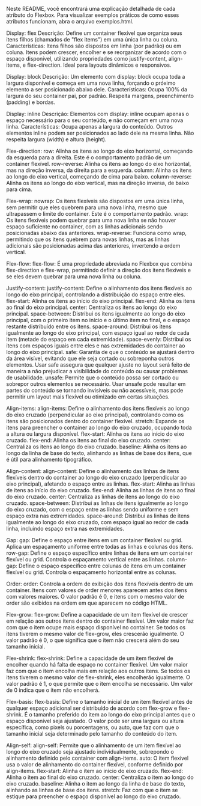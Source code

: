 <span> Neste README, você encontrará uma explicação detalhada de cada atributo do Flexbox. Para visualizar exemplos práticos de como esses atributos funcionam, abra o arquivo exemplos.html. </span>


Display: flex
Descrição: Define um container flexível que organiza seus itens filhos (chamados de "flex items") em uma única linha ou coluna.
Características:
Itens filhos são dispostos em linha (por padrão) ou em coluna.
Itens podem crescer, encolher e se reorganizar de acordo com o espaço disponível, utilizando propriedades como justify-content, align-items, e flex-direction.
Ideal para layouts dinâmicos e responsivos.

Display: block
Descrição: Um elemento com display: block ocupa toda a largura disponível e começa em uma nova linha, forçando o próximo elemento a ser posicionado abaixo dele.
Características:
Ocupa 100% da largura do seu container pai, por padrão.
Respeita margens, preenchimento (padding) e bordas.

Display: inline
Descrição: Elementos com display: inline ocupam apenas o espaço necessário para o seu conteúdo, e não começam em uma nova linha.
Características:
Ocupa apenas a largura do conteúdo.
Outros elementos inline podem ser posicionados ao lado dele na mesma linha.
Não respeita largura (width) e altura (height).

Flex-direction: 
row: Alinha os itens ao longo do eixo horizontal, começando da esquerda para a direita. Este é o comportamento padrão de um container flexível.
row-reverse: Alinha os itens ao longo do eixo horizontal, mas na direção inversa, da direita para a esquerda.
column: Alinha os itens ao longo do eixo vertical, começando de cima para baixo.
column-reverse: Alinha os itens ao longo do eixo vertical, mas na direção inversa, de baixo para cima.

Flex-wrap:
nowrap: Os itens flexíveis são dispostos em uma única linha, sem permitir que eles quebrem para uma nova linha, mesmo que ultrapassem o limite do container. Este é o comportamento padrão.
wrap: Os itens flexíveis podem quebrar para uma nova linha se não houver espaço suficiente no container, com as linhas adicionais sendo posicionadas abaixo das anteriores.
wrap-reverse: Funciona como wrap, permitindo que os itens quebrem para novas linhas, mas as linhas adicionais são posicionadas acima das anteriores, invertendo a ordem vertical.

Flex-flow:
flex-flow: É uma propriedade abreviada no Flexbox que combina flex-direction e flex-wrap, permitindo definir a direção dos itens flexíveis e se eles devem quebrar para uma nova linha ou coluna.

Justify-content:
justify-content: Define o alinhamento dos itens flexíveis ao longo do eixo principal, controlando a distribuição do espaço entre eles.
flex-start: Alinha os itens ao início do eixo principal.
flex-end: Alinha os itens ao final do eixo principal.
center: Centraliza os itens ao longo do eixo principal.
space-between: Distribui os itens igualmente ao longo do eixo principal, com o primeiro item no início e o último item no final, e o espaço restante distribuído entre os itens.
space-around: Distribui os itens igualmente ao longo do eixo principal, com espaço igual ao redor de cada item (metade do espaço em cada extremidade).
space-evenly: Distribui os itens com espaços iguais entre eles e nas extremidades do container ao longo do eixo principal.
safe: Garantia de que o conteúdo se ajustará dentro da área visível, evitando que ele seja cortado ou sobreponha outros elementos. Usar safe assegura que qualquer ajuste no layout será feito de maneira a não prejudicar a visibilidade do conteúdo ou causar problemas de usabilidade.
unsafe: Permite que o conteúdo possa ser cortado ou sobrepor outros elementos se necessário. Usar unsafe pode resultar em partes do conteúdo se tornando invisíveis ou não acessíveis, mas pode permitir um layout mais flexível ou otimizado em certas situações.

Align-items:
align-items: Define o alinhamento dos itens flexíveis ao longo do eixo cruzado (perpendicular ao eixo principal), controlando como os itens são posicionados dentro do container flexível.
stretch: Expande os itens para preencher o container ao longo do eixo cruzado, ocupando toda a altura ou largura disponível.
flex-start: Alinha os itens ao início do eixo cruzado.
flex-end: Alinha os itens ao final do eixo cruzado.
center: Centraliza os itens ao longo do eixo cruzado.
baseline: Alinha os itens ao longo da linha de base do texto, alinhando as linhas de base dos itens, que é útil para alinhamento tipográfico.

Align-content:
align-content: Define o alinhamento das linhas de itens flexíveis dentro do container ao longo do eixo cruzado (perpendicular ao eixo principal), afetando o espaço entre as linhas.
flex-start: Alinha as linhas de itens ao início do eixo cruzado.
flex-end: Alinha as linhas de itens ao final do eixo cruzado.
center: Centraliza as linhas de itens ao longo do eixo cruzado.
space-between: Distribui as linhas de itens igualmente ao longo do eixo cruzado, com o espaço entre as linhas sendo uniforme e sem espaço extra nas extremidades.
space-around: Distribui as linhas de itens igualmente ao longo do eixo cruzado, com espaço igual ao redor de cada linha, incluindo espaço extra nas extremidades.

Gap:
gap: Define o espaço entre itens em um container flexível ou grid. Aplica um espaçamento uniforme entre todas as linhas e colunas dos itens.
row-gap: Define o espaço específico entre linhas de itens em um container flexível ou grid. Controla o espaçamento vertical entre as linhas.
column-gap: Define o espaço específico entre colunas de itens em um container flexível ou grid. Controla o espaçamento horizontal entre as colunas.

Order:
order: Controla a ordem de exibição dos itens flexíveis dentro de um container. Itens com valores de order menores aparecem antes dos itens com valores maiores. O valor padrão é 0, e itens com o mesmo valor de order são exibidos na ordem em que aparecem no código HTML.

Flex-grow:
flex-grow: Define a capacidade de um item flexível de crescer em relação aos outros itens dentro do container flexível. Um valor maior faz com que o item ocupe mais espaço disponível no container. Se todos os itens tiverem o mesmo valor de flex-grow, eles crescerão igualmente. O valor padrão é 0, o que significa que o item não crescerá além do seu tamanho inicial.

Flex-shrink:
flex-shrink: Define a capacidade de um item flexível de encolher quando há falta de espaço no container flexível. Um valor maior faz com que o item encolha mais em relação aos outros itens. Se todos os itens tiverem o mesmo valor de flex-shrink, eles encolherão igualmente. O valor padrão é 1, o que permite que o item encolha se necessário. Um valor de 0 indica que o item não encolherá.

Flex-basis:
flex-basis: Define o tamanho inicial de um item flexível antes de qualquer espaço adicional ser distribuído de acordo com flex-grow e flex-shrink. É o tamanho preferido do item ao longo do eixo principal antes que o espaço disponível seja ajustado. O valor pode ser uma largura ou altura específica, como pixels ou porcentagens, ou auto, que faz com que o tamanho inicial seja determinado pelo tamanho do conteúdo do item.

Align-self:
align-self: Permite que o alinhamento de um item flexível ao longo do eixo cruzado seja ajustado individualmente, sobrepondo o alinhamento definido pelo container com align-items.
auto: O item flexível usa o valor de alinhamento do container flexível, conforme definido por align-items.
flex-start: Alinha o item ao início do eixo cruzado.
flex-end: Alinha o item ao final do eixo cruzado.
center: Centraliza o item ao longo do eixo cruzado.
baseline: Alinha o item ao longo da linha de base do texto, alinhando as linhas de base dos itens.
stretch: Faz com que o item se estique para preencher o espaço disponível ao longo do eixo cruzado.
